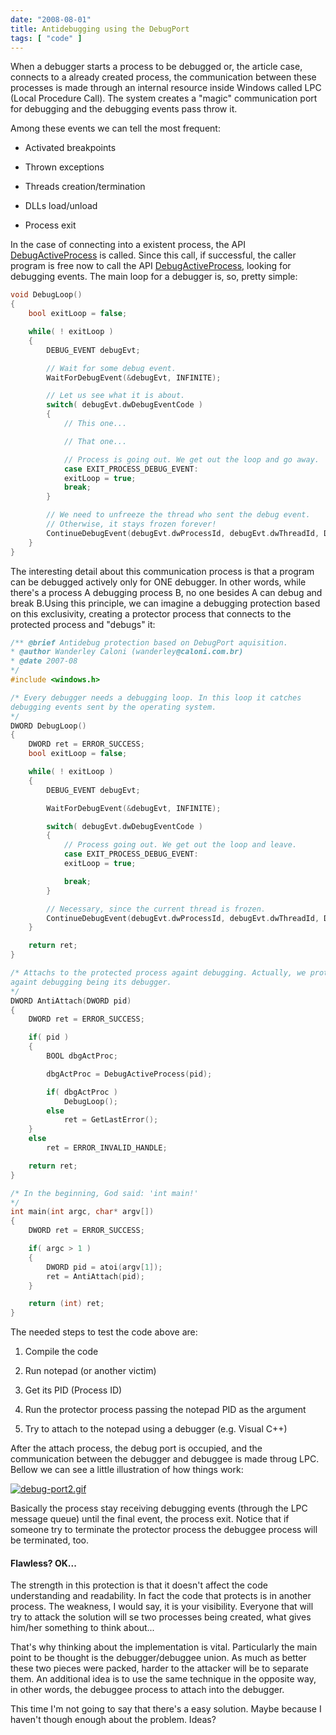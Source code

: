 ```yaml
---
date: "2008-08-01"
title: Antidebugging using the DebugPort
tags: [ "code" ]
---
```

When a debugger starts a process to be debugged or, the article case, connects to a already created process, the communication between these processes is made through an internal resource inside Windows called LPC (Local Procedure Call). The system creates a "magic" communication port for debugging and the debugging events pass throw it.

Among these events we can tell the most frequent:

    
  * Activated breakpoints

    
  * Thrown exceptions

    
  * Threads creation/termination

    
  * DLLs load/unload

    
  * Process exit

In the case of connecting into a existent process, the API [DebugActiveProcess](http://www.google.com/url?sa=t&ct=res&cd=1&url=http%3A%2F%2Fmsdn2.microsoft.com%2Fen-us%2Flibrary%2Fms679295.aspx&ei=cqDERvWoA4GKerippJ0M&usg=AFQjCNFzrdQ83SQzTQxBiT9iEauTFyUPcA&sig2=4p-HOh1Wk6uhDYD0ceEMDw) is called. Since this call, if successful, the caller program is free now to call the API [DebugActiveProcess](http://www.google.com/url?sa=t&ct=res&cd=1&url=http%3A%2F%2Fmsdn2.microsoft.com%2Fen-us%2Flibrary%2Fms679295.aspx&ei=cqDERvWoA4GKerippJ0M&usg=AFQjCNFzrdQ83SQzTQxBiT9iEauTFyUPcA&sig2=4p-HOh1Wk6uhDYD0ceEMDw), looking for debugging events. The main loop for a debugger is, so, pretty simple:

```cpp
void DebugLoop()
{
	bool exitLoop = false;

	while( ! exitLoop )
	{
		DEBUG_EVENT debugEvt;

		// Wait for some debug event.
		WaitForDebugEvent(&debugEvt, INFINITE);

		// Let us see what it is about.
		switch( debugEvt.dwDebugEventCode )
		{
			// This one...

			// That one...

			// Process is going out. We get out the loop and go away.
			case EXIT_PROCESS_DEBUG_EVENT:
			exitLoop = true;
			break;
		}

		// We need to unfreeze the thread who sent the debug event.
		// Otherwise, it stays frozen forever!
		ContinueDebugEvent(debugEvt.dwProcessId, debugEvt.dwThreadId, DBG_EXCEPTION_NOT_HANDLED);
	}
} 

```

The interesting detail about this communication process is that a program can be debugged actively only for ONE debugger. In other words, while there's a process A debugging process B, no one besides A can debug and break B.Using this principle, we can imagine a debugging protection based on this exclusivity, creating a protector process that connects to the protected process and "debugs" it:

```cpp
/** @brief Antidebug protection based on DebugPort aquisition.
* @author Wanderley Caloni (wanderley@caloni.com.br)
* @date 2007-08
*/
#include <windows.h>

/* Every debugger needs a debugging loop. In this loop it catches
debugging events sent by the operating system.
*/
DWORD DebugLoop()
{
	DWORD ret = ERROR_SUCCESS;
	bool exitLoop = false;

	while( ! exitLoop )
	{
		DEBUG_EVENT debugEvt;

		WaitForDebugEvent(&debugEvt, INFINITE);

		switch( debugEvt.dwDebugEventCode )
		{
			// Process going out. We get out the loop and leave.
			case EXIT_PROCESS_DEBUG_EVENT:
			exitLoop = true;

			break;
		}

		// Necessary, since the current thread is frozen.
		ContinueDebugEvent(debugEvt.dwProcessId, debugEvt.dwThreadId, DBG_EXCEPTION_NOT_HANDLED);
	}

	return ret;
}

/* Attachs to the protected process againt debugging. Actually, we protect it
againt debugging being its debugger.
*/
DWORD AntiAttach(DWORD pid)
{
	DWORD ret = ERROR_SUCCESS;

	if( pid )
	{
		BOOL dbgActProc;

		dbgActProc = DebugActiveProcess(pid);

		if( dbgActProc )
			DebugLoop();
		else
			ret = GetLastError();
	}
	else
		ret = ERROR_INVALID_HANDLE;

	return ret;
}

/* In the beginning, God said: 'int main!'
*/
int main(int argc, char* argv[])
{
	DWORD ret = ERROR_SUCCESS;

	if( argc > 1 )
	{
		DWORD pid = atoi(argv[1]);
		ret = AntiAttach(pid);
	}

	return (int) ret;
} 

```

The needed steps to test the code above are:

    
  1. Compile the code

    
  2. Run notepad (or another victim)

    
  3. Get its PID (Process ID)

    
  4. Run the protector process passing the notepad PID as the argument

    
  5. Try to attach to the notepad using a debugger (e.g. Visual C++)

After the attach process, the debug port is occupied, and the communication between the debugger and debuggee is made throug LPC. Bellow we can see a little illustration of how things work:

[![debug-port2.gif](/images/dVz6dYQ.gif)](/images/debug-port2.gif)

Basically the process stay receiving debugging events (through the LPC message queue) until the final event, the process exit. Notice that if someone try to terminate the protector process the debuggee process will be terminated, too.

#### Flawless? OK...

The strength in this protection is that it doesn't affect the code understanding and readability. In fact the code that protects is in another process. The weakness, I would say, it is your visibility. Everyone that will try to attack the solution will se two processes being created, what gives him/her something to think about...

That's why thinking about the implementation is vital. Particularly the main point to be thought is the debugger/debuggee union. As much as better these two pieces were packed, harder to the attacker will be to separate them. An additional idea is to use the same technique in the opposite way, in other words, the debuggee process to attach into the debugger.

This time I'm not going to say that there's a easy solution. Maybe because I haven't though enough about the problem. Ideas?

